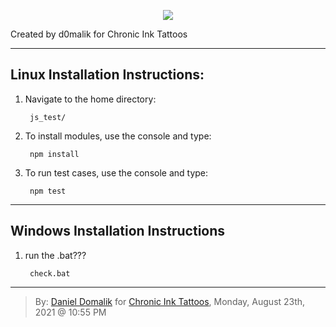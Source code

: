 <p align="center"><img src="http://dashboard.chronicinktattoo.com/images/chronicink_logo.png"></p>

Created by d0malik for Chronic Ink Tattoos

---

## Linux Installation Instructions:

1. Navigate to the home directory:

        js_test/

2. To install modules, use the console and type:

        npm install

3. To run test cases, use the console and type:

        npm test

---

## Windows Installation Instructions

1. run the .bat???

        check.bat

---

>By: [Daniel Domalik](mailto:dd.domalik@gmail.com?Subject=Subject%Chronic%Ink%20Assessment) for [Chronic Ink Tattoos](https://www.chronicinktattoo.com/), Monday, August 23th, 2021 @ 10:55 PM